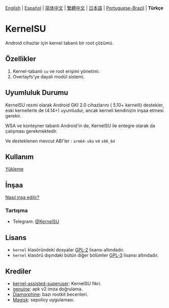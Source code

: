 [English](README.md) | [Español](README_ES.md) | [简体中文](README_CN.md) | [繁體中文](README_TW.md) | [日本語](README_JP.md) | [Portuguese-Brazil](README_PT-BR.md) | **Türkçe**

# KernelSU

Android cihazlar için kernel tabanlı bir root çözümü.

## Özellikler

1. Kernel-tabanlı `su` ve root erişimi yönetimi.
2. Overlayfs'ye dayalı modül sistemi.

## Uyumluluk Durumu

KernelSU resmi olarak Android GKI 2.0 cihazlarını ( 5.10+ kernelli) destekler, eski kernellerle de (4.14+) uyumludur, ancak kerneli kendinizin inşaa etmesi gerekir.

WSA ve konteyner tabanlı Android'in de, KernelSU ile entegre olarak da çalışması gerekmektedir.

Ve desteklenen mevcut ABI'ler : `arm64-v8a` ve `x86_64`

## Kullanım

[Yükleme](https://kernelsu.org/guide/installation.html)

## İnşaa

[Nasıl inşa edilir?](https://kernelsu.org/guide/how-to-build.html)

### Tartışma

- Telegram: [@KernelSU](https://t.me/KernelSU)

## Lisans

- `kernel` klasöründeki dosyalar [GPL-2](https://www.gnu.org/licenses/old-licenses/gpl-2.0.en.html) lisansı altındadır.
- `kernel` klasörü dışındaki bütün diğer bölümler [GPL-3](https://www.gnu.org/licenses/gpl-3.0.html) lisansı altındadır.

## Krediler

- [kernel-assisted-superuser](https://git.zx2c4.com/kernel-assisted-superuser/about/): KernelSU fikri.
- [genuine](https://github.com/brevent/genuine/): apk v2 imza doğrulama.
- [Diamorphine](https://github.com/m0nad/Diamorphine): bazı rootkit becerileri.
- [Magisk](https://github.com/topjohnwu/Magisk): sepolicy uygulaması.
